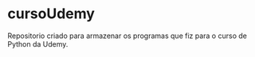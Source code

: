 # cursoUdemy
 Repositorio criado para armazenar os programas que fiz para o curso de Python da Udemy.
